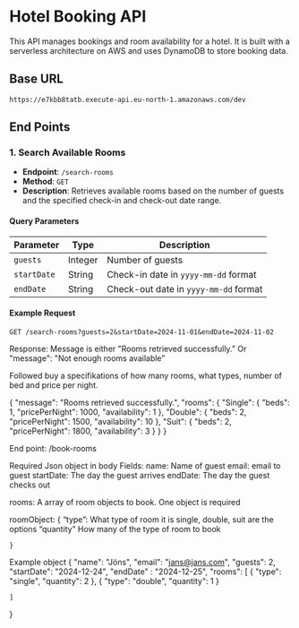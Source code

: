 # Hotel Booking API

This API manages bookings and room availability for a hotel. It is built with a serverless architecture on AWS and uses DynamoDB to store booking data.

## Base URL

```plaintext
https://e7kbb8tatb.execute-api.eu-north-1.amazonaws.com/dev
```

## End Points
### 1. Search Available Rooms

- **Endpoint**: `/search-rooms`
- **Method**: `GET`
- **Description**: Retrieves available rooms based on the number of guests and the specified check-in and check-out date range.

#### Query Parameters

| Parameter | Type    | Description                                     |
|-----------|---------|-------------------------------------------------|
| `guests`  | Integer | Number of guests                                |
| `startDate` | String | Check-in date in `yyyy-mm-dd` format            |
| `endDate`   | String | Check-out date in `yyyy-mm-dd` format           |

#### Example Request
```plaintext
GET /search-rooms?guests=2&startDate=2024-11-01&endDate=2024-11-02
```

Response: Message is either "Rooms retrieved successfully.” Or  "message": "Not enough rooms available”

Followed buy a specifikations of how many rooms, what types, number of bed and price per night.


{
    "message": "Rooms retrieved successfully.",
    "rooms": {
        "Single": {
            "beds": 1,
            "pricePerNight": 1000,
            "availability": 1
        },
        "Double": {
            "beds": 2,
            "pricePerNight": 1500,
            "availability": 10
        },
        "Suit": {
            "beds": 2,
            "pricePerNight": 1800,
            "availability": 3
        }
    }
}


End point: /book-rooms

Required Json object in body
Fields:
name: Name of guest
email: email to guest
startDate: The day the guest arrives
endDate: The day the guest checks out

rooms: A array of room objects to book. One object is required

roomObject: {
		“type”: What type of room it is single, double, suit are the options
		“quantity” How many of the type of room to book 
		
	}

Example object
{
    "name": "Jöns",
    "email": "jans@jans.com",
    "guests": 2,
    "startDate": "2024-12-24",
    "endDate" : "2024-12-25",
    "rooms": [
        {
        "type": "single",
        "quantity": 2
        },
        {
        "type": "double",
        "quantity": 1
        }
    
    ]
}
